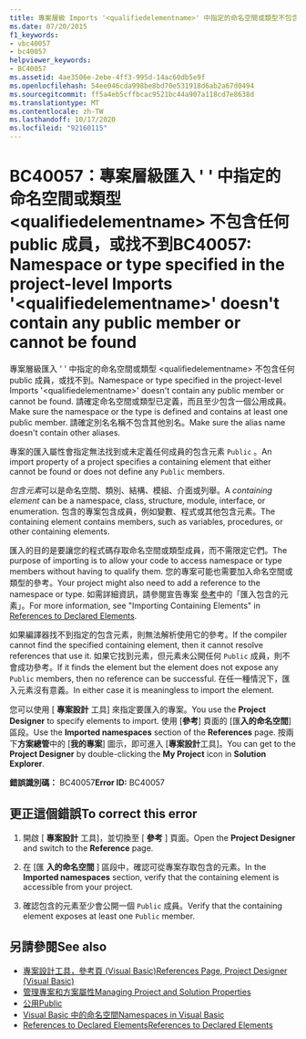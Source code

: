 ```yaml
---
title: 專案層級 Imports '<qualifiedelementname>' 中指定的命名空間或類型不包含任何 Public 成員，或是找不到該命名空間或類型
ms.date: 07/20/2015
f1_keywords:
- vbc40057
- bc40057
helpviewer_keywords:
- BC40057
ms.assetid: 4ae3506e-2ebe-4ff3-995d-14ac60db5e9f
ms.openlocfilehash: 54ee046cda998be8bd70e531918d6ab2a67d0494
ms.sourcegitcommit: ff5a4eb5cffbcac9521bc44a907a118cd7e8638d
ms.translationtype: MT
ms.contentlocale: zh-TW
ms.lasthandoff: 10/17/2020
ms.locfileid: "92160115"
---
```

# <a name="bc40057-namespace-or-type-specified-in-the-project-level-imports-qualifiedelementname-doesnt-contain-any-public-member-or-cannot-be-found"></a><span data-ttu-id="a8c46-102">BC40057：專案層級匯入 ' ' 中指定的命名空間或類型 \<qualifiedelementname> 不包含任何 public 成員，或找不到</span><span class="sxs-lookup"><span data-stu-id="a8c46-102">BC40057: Namespace or type specified in the project-level Imports '\<qualifiedelementname>' doesn't contain any public member or cannot be found</span></span>

<span data-ttu-id="a8c46-103">專案層級匯入 ' ' 中指定的命名空間或類型 \<qualifiedelementname> 不包含任何 public 成員，或找不到。</span><span class="sxs-lookup"><span data-stu-id="a8c46-103">Namespace or type specified in the project-level Imports '\<qualifiedelementname>' doesn't contain any public member or cannot be found.</span></span> <span data-ttu-id="a8c46-104">請確定命名空間或類型已定義，而且至少包含一個公用成員。</span><span class="sxs-lookup"><span data-stu-id="a8c46-104">Make sure the namespace or the type is defined and contains at least one public member.</span></span> <span data-ttu-id="a8c46-105">請確定別名名稱不包含其他別名。</span><span class="sxs-lookup"><span data-stu-id="a8c46-105">Make sure the alias name doesn't contain other aliases.</span></span>

 <span data-ttu-id="a8c46-106">專案的匯入屬性會指定無法找到或未定義任何成員的包含元素 `Public` 。</span><span class="sxs-lookup"><span data-stu-id="a8c46-106">An import property of a project specifies a containing element that either cannot be found or does not define any `Public` members.</span></span>

 <span data-ttu-id="a8c46-107">*包含元素*可以是命名空間、類別、結構、模組、介面或列舉。</span><span class="sxs-lookup"><span data-stu-id="a8c46-107">A *containing element* can be a namespace, class, structure, module, interface, or enumeration.</span></span> <span data-ttu-id="a8c46-108">包含的專案包含成員，例如變數、程式或其他包含元素。</span><span class="sxs-lookup"><span data-stu-id="a8c46-108">The containing element contains members, such as variables, procedures, or other containing elements.</span></span>

 <span data-ttu-id="a8c46-109">匯入的目的是要讓您的程式碼存取命名空間或類型成員，而不需限定它們。</span><span class="sxs-lookup"><span data-stu-id="a8c46-109">The purpose of importing is to allow your code to access namespace or type members without having to qualify them.</span></span> <span data-ttu-id="a8c46-110">您的專案可能也需要加入命名空間或類型的參考。</span><span class="sxs-lookup"><span data-stu-id="a8c46-110">Your project might also need to add a reference to the namespace or type.</span></span> <span data-ttu-id="a8c46-111">如需詳細資訊，請參閱宣告專案 [參考](../../programming-guide/language-features/declared-elements/references-to-declared-elements.md)中的「匯入包含的元素」。</span><span class="sxs-lookup"><span data-stu-id="a8c46-111">For more information, see "Importing Containing Elements" in [References to Declared Elements](../../programming-guide/language-features/declared-elements/references-to-declared-elements.md).</span></span>

 <span data-ttu-id="a8c46-112">如果編譯器找不到指定的包含元素，則無法解析使用它的參考。</span><span class="sxs-lookup"><span data-stu-id="a8c46-112">If the compiler cannot find the specified containing element, then it cannot resolve references that use it.</span></span> <span data-ttu-id="a8c46-113">如果它找到元素，但元素未公開任何 `Public` 成員，則不會成功參考。</span><span class="sxs-lookup"><span data-stu-id="a8c46-113">If it finds the element but the element does not expose any `Public` members, then no reference can be successful.</span></span> <span data-ttu-id="a8c46-114">在任一種情況下，匯入元素沒有意義。</span><span class="sxs-lookup"><span data-stu-id="a8c46-114">In either case it is meaningless to import the element.</span></span>

 <span data-ttu-id="a8c46-115">您可以使用 [ **專案設計** 工具] 來指定要匯入的專案。</span><span class="sxs-lookup"><span data-stu-id="a8c46-115">You use the **Project Designer** to specify elements to import.</span></span> <span data-ttu-id="a8c46-116">使用 [**參考**] 頁面的 [匯**入的命名空間**] 區段。</span><span class="sxs-lookup"><span data-stu-id="a8c46-116">Use the **Imported namespaces** section of the **References** page.</span></span> <span data-ttu-id="a8c46-117">按兩下**方案總管**中的 [**我的專案**] 圖示，即可進入 [**專案設計**工具]。</span><span class="sxs-lookup"><span data-stu-id="a8c46-117">You can get to the **Project Designer** by double-clicking the **My Project** icon in **Solution Explorer**.</span></span>

 <span data-ttu-id="a8c46-118">**錯誤識別碼：** BC40057</span><span class="sxs-lookup"><span data-stu-id="a8c46-118">**Error ID:** BC40057</span></span>

## <a name="to-correct-this-error"></a><span data-ttu-id="a8c46-119">更正這個錯誤</span><span class="sxs-lookup"><span data-stu-id="a8c46-119">To correct this error</span></span>

1. <span data-ttu-id="a8c46-120">開啟 [ **專案設計** 工具]，並切換至 [ **參考** ] 頁面。</span><span class="sxs-lookup"><span data-stu-id="a8c46-120">Open the **Project Designer** and switch to the **Reference** page.</span></span>

2. <span data-ttu-id="a8c46-121">在 [匯 **入的命名空間** ] 區段中，確認可從專案存取包含的元素。</span><span class="sxs-lookup"><span data-stu-id="a8c46-121">In the **Imported namespaces** section, verify that the containing element is accessible from your project.</span></span>

3. <span data-ttu-id="a8c46-122">確認包含的元素至少會公開一個 `Public` 成員。</span><span class="sxs-lookup"><span data-stu-id="a8c46-122">Verify that the containing element exposes at least one `Public` member.</span></span>

## <a name="see-also"></a><span data-ttu-id="a8c46-123">另請參閱</span><span class="sxs-lookup"><span data-stu-id="a8c46-123">See also</span></span>

- [<span data-ttu-id="a8c46-124">專案設計工具，參考頁 (Visual Basic)</span><span class="sxs-lookup"><span data-stu-id="a8c46-124">References Page, Project Designer (Visual Basic)</span></span>](/visualstudio/ide/reference/references-page-project-designer-visual-basic)
- [<span data-ttu-id="a8c46-125">管理專案和方案屬性</span><span class="sxs-lookup"><span data-stu-id="a8c46-125">Managing Project and Solution Properties</span></span>](/visualstudio/ide/managing-project-and-solution-properties)
- [<span data-ttu-id="a8c46-126">公用</span><span class="sxs-lookup"><span data-stu-id="a8c46-126">Public</span></span>](../modifiers/public.md)
- [<span data-ttu-id="a8c46-127">Visual Basic 中的命名空間</span><span class="sxs-lookup"><span data-stu-id="a8c46-127">Namespaces in Visual Basic</span></span>](../../programming-guide/program-structure/namespaces.md)
- [<span data-ttu-id="a8c46-128">References to Declared Elements</span><span class="sxs-lookup"><span data-stu-id="a8c46-128">References to Declared Elements</span></span>](../../programming-guide/language-features/declared-elements/references-to-declared-elements.md)
